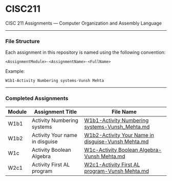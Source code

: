 # CISC211

CISC 211 Assignments — Computer Organization and Assembly Language

---

### File Structure

Each assignment in this repository is named using the following convention:

```
<AssignmentModule>-<AssignmentName>-<FullName>
```

Example:
```
W1b1-Activity Numbering systems-Vunsh Mehta
```

---

### Completed Assignments

| Module | Assignment Title           | File Name                               |
|--------|----------------------------|-----------------------------------------|
| W1b1     | Activity Numbering systems  | [W1b1-Activity Numbering systems-Vunsh_Mehta.md](https://github.com/vunsh/CISC211/blob/main/W1b1-Activity%20Numbering%20systems-Vunsh_Mehta.md)              | 
| W1b2 | Activity Your name in disguise | [W1b2-Activity Your Name in disguise-Vunsh Mehta.md](https://github.com/vunsh/CISC211/blob/main/W1b2-Activity%20Your%20name%20in%20disguise-Vunsh%20Mehta.md) |
| W1c | Activity Boolean Algebra | [W1c-Activity Boolean Algebra-Vunsh Mehta.md](https://github.com/vunsh/CISC211/blob/main/W1c-Activity%20Boolean%20Algebra-Vunsh%20Mehta.md) |
| W2c1 | Activity First AL program | [W2c1-Activity First AL program-Vunsh Mehta.md](https://github.com/vunsh/CISC211/blob/main/W2c1-Activity%20First%20AL%20program-Vunsh%20Mehta.md) |


